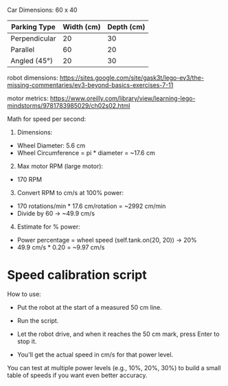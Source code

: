 Car Dimensions: 60 x 40


| Parking Type | Width (cm) | Depth (cm) |
|--|--|--|
| Perpendicular | 20 | 30 |
| Parallel | 60 | 20 |
| Angled (45°) | 20 | 30 |

robot dimensions: https://sites.google.com/site/gask3t/lego-ev3/the-missing-commentaries/ev3-beyond-basics-exercises-7-11 

motor metrics: https://www.oreilly.com/library/view/learning-lego-mindstorms/9781783985029/ch02s02.html 

Math for speed per second:

1. Dimensions:
- Wheel Diameter: 5.6 cm
- Wheel Circumference = pi * diameter = ~17.6 cm

2. Max motor RPM (large motor):
- 170 RPM

3. Convert RPM to cm/s at 100% power:
- 170 rotations/min * 17.6 cm/rotation = ~2992 cm/min
- Divide by 60 -> ~49.9 cm/s

4. Estimate for % power:
- Power percentage = wheel speed (self.tank.on(20, 20)) -> 20%
- 49.9 cm/s * 0.20 = ~9.97 cm/s


# Speed calibration script
How to use:

- Put the robot at the start of a measured 50 cm line.

- Run the script.

- Let the robot drive, and when it reaches the 50 cm mark, press Enter to stop it.

- You'll get the actual speed in cm/s for that power level.

You can test at multiple power levels (e.g., 10%, 20%, 30%) to build a small table of speeds if you want even better accuracy.

